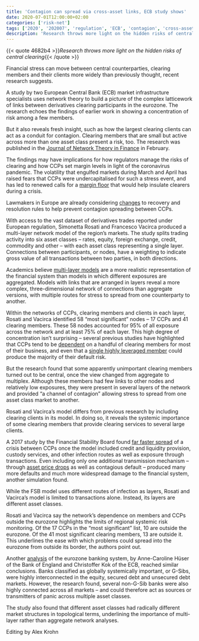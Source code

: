 ```yaml
---
title: 'Contagion can spread via cross-asset links, ECB study shows'
date: 2020-07-01T12:00:00+02:00
categories: ['risk-net']
tags: ['2020', '202007', 'regulation', 'ECB', 'contagion', 'cross-asset']
description: 'Research throws more light on the hidden risks of central clearing'
---
```


{{< quote 4682b4 >}}_Research throws more light on the hidden risks of central clearing_{{< /quote >}}

Financial stress can move between central counterparties, clearing members and their clients more widely than previously thought, recent research suggests.

A study by two European Central Bank (ECB) market infrastructure specialists uses network theory to build a picture of the complex latticework of links between derivatives clearing participants in the eurozone. The research echoes the findings of earlier work in showing a concentration of risk among a few members.

But it also reveals fresh insight, such as how the largest clearing clients can act as a conduit for contagion. Clearing members that are small but active across more than one asset class present a risk, too. The research was published in the [Journal of Network Theory in Finance](https://www.risk.net/journal-of-network-theory-in-finance/7411231/interdependencies-in-the-euro-area-derivatives-clearing-network-a-multilayer-network-approach) in February.

The findings may have implications for how regulators manage the risks of clearing and how CCPs set margin levels in light of the coronavirus pandemic. The volatility that engulfed markets during March and April has raised fears that CCPs were undercapitalised for such a stress event, and has led to renewed calls for a [margin floor](https://www.risk.net/risk-management/7567431/higher-margins-would-aid-clearing-stability-ice-clear-chief) that would help insulate clearers during a crisis.

Lawmakers in Europe are already considering [changes](https://www.risk.net/regulation/7547651/european-lawmakers-urged-to-prevent-ccp-contagion-risk) to recovery and resolution rules to help prevent contagion spreading between CCPs.

With access to the vast dataset of derivatives trades reported under European regulation, Simonetta Rosati and Francesco Vacirca produced a multi-layer network model of the region’s markets. The study splits trading activity into six asset classes – rates, equity, foreign exchange, credit, commodity and other – with each asset class representing a single layer. Connections between participants, or nodes, have a weighting to indicate gross value of all transactions between two parties, in both directions.

Academics believe [multi-layer models](https://www.risk.net/risk-management/2451076/network-theory-takes-root-post-crisis-financial-markets) are a more realistic representation of the financial system than models in which different exposures are aggregated. Models with links that are arranged in layers reveal a more complex, three-dimensional network of connections than aggregate versions, with multiple routes for stress to spread from one counterparty to another.

Within the networks of CCPs, clearing members and clients in each layer, Rosati and Vacirca identified 58 “most significant” nodes – 17 CCPs and 41 clearing members. These 58 nodes accounted for 95% of all exposure across the network and at least 75% of each layer. This high degree of concentration isn’t surprising – several previous studies have highlighted that CCPs tend to be [dependent](https://www.risk.net/risk-quantum/7379406/top-five-clearing-members-dominate-ccps) on a handful of clearing members for most of their business, and even that a [single highly leveraged member](https://www.risk.net/cutting-edge/banking/7324271/one-bad-apple-default-risk-at-ccps) could produce the majority of their default risk.

But the research found that some apparently unimportant clearing members turned out to be central, once the view changed from aggregate to multiplex. Although these members had few links to other nodes and relatively low exposures, they were present in several layers of the network and provided “a channel of contagion” allowing stress to spread from one asset class market to another.

Rosati and Vacirca’s model differs from previous research by including clearing clients in its model. In doing so, it reveals the systemic importance of some clearing members that provide clearing services to several large clients.

A 2017 study by the Financial Stability Board found [far faster spread](https://www.risk.net/risk-management/5299766/twin-member-default-would-hit-up-to-23-ccps) of a crisis between CCPs once the model included credit and liquidity provision, custody services, and other infection routes as well as exposure through transactions. Even including only one additional transmission mechanism – through [asset price drops](https://www.risk.net/risk-management/6746796/fire-sales-turn-a-crash-into-a-crisis-simulation-shows) as well as contagious default – produced many more defaults and much more widespread damage to the financial system, another simulation found.

While the FSB model uses different routes of infection as layers, Rosati and Vacirca’s model is limited to transactions alone. Instead, its layers are different asset classes.

Rosati and Vacirca say the network’s dependence on members and CCPs outside the eurozone highlights the limits of regional systemic risk monitoring. Of the 17 CCPs in the “most significant” list, 10 are outside the eurozone. Of the 41 most significant clearing members, 13 are outside it. This underlines the ease with which problems could spread into the eurozone from outside its border, the authors point out.

Another [analysis](https://www.risk.net/journal-of-network-theory-in-finance/7411196/mapping-bank-securities-across-euro-area-sectors-comparing-funding-and-exposure-networks) of the eurozone banking system, by Anne-Caroline Hüser of the Bank of England and Christoffer Kok of the ECB, reached similar conclusions. Banks classified as globally systemically important, or G-Sibs, were highly interconnected in the equity, secured debt and unsecured debt markets. However, the research found, several non-G-Sib banks were also highly connected across all markets – and could therefore act as sources or transmitters of panic across multiple asset classes.

The study also found that different asset classes had radically different market structures in topological terms, underlining the importance of multi-layer rather than aggregate network analyses.

Editing by Alex Krohn

